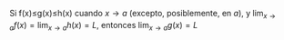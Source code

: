 Si f(x)≤g(x)≤h(x) cuando $x→a$ (excepto, posiblemente, en $a$), y $\lim_{x→a}f(x)=\lim_{x→a}h(x)=L$, entonces $\lim_{x→a}{g(x)}=L$ 

